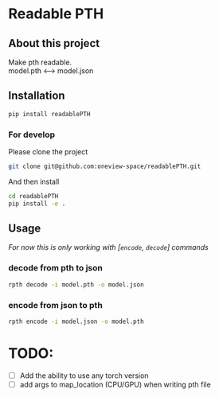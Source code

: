 # Readable PTH 

## About this project
Make pth readable. \
model.pth <--> model.json

## Installation
```bash
pip install readablePTH
```

### For develop
Please clone the project
```bash
git clone git@github.com:oneview-space/readablePTH.git
```
And then install
```bash
cd readablePTH
pip install -e .
```

## Usage

*For now this is only working with [`encode`, `decode`] commands*

### decode from pth to json
```bash
rpth decode -i model.pth -o model.json 
```

### encode from json to pth
```bash
rpth encode -i model.json -o model.pth 
```


# TODO:
- [ ] Add the ability to use any torch version 
- [ ] add args to map_location (CPU/GPU) when writing pth file
